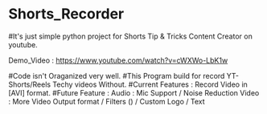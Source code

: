 # Shorts_Recorder
#It's just simple python project for Shorts Tip &amp; Tricks Content Creator on youtube.

Demo_Video  : https://www.youtube.com/watch?v=cWXWo-LbK1w

#Code isn't Oraganized very well.
#This Program build for record YT-Shorts/Reels Techy videos Without. 
#Current Features : Record Video in [AVI] format.
#Future Feature : Audio : Mic Support / Noise Reduction
                  Video : More Video Output format / Filters () / Custom Logo / Text
                  
  
